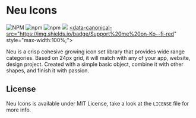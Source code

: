 # Neu Icons

![NPM](https://img.shields.io/npm/l/neuicons) ![npm](https://img.shields.io/npm/dm/neuicons) ![npm](https://img.shields.io/npm/v/neuicons) [![](https://data.jsdelivr.com/v1/package/npm/neuicons/badge)](https://www.jsdelivr.com/package/npm/neuicons) <a href="ko-fi.com/roywj" rel="nofollow"><data-canonical-src="https://img.shields.io/badge/Support%20me%20on-Ko--fi-red" style="max-width:100%;"></a>

Neu is a crisp cohesive growing icon set library that provides wide range categories. Based on 24px grid, it will match with any of your app, website, design project. Created with a simple basic object, combine it with other shapes, and finish it with passion.

## License
Neu Icons is available under MIT License, take a look at the `LICENSE` file for more info.
